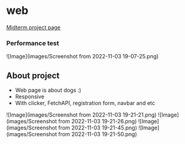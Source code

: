 # web
[Midterm project page](https://sharabidinov.github.io/web/)

### Performance test
![Image](images/Screenshot from 2022-11-03 19-07-25.png)

## About project
* Web page is about dogs :)
* Responsive
* With clicker, FetchAPI, registration form, navbar and etc


![Image](images/Screenshot from 2022-11-03 19-21-21.png)
![Image](images/Screenshot from 2022-11-03 19-21-26.png)
![Image](images/Screenshot from 2022-11-03 19-21-45.png)
![Image](images/Screenshot from 2022-11-03 19-21-50.png)